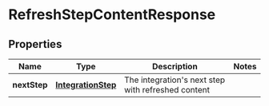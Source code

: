 

# RefreshStepContentResponse


## Properties

| Name | Type | Description | Notes |
|------------ | ------------- | ------------- | -------------|
|**nextStep** | [**IntegrationStep**](IntegrationStep.md) | The integration&#39;s next step with refreshed content |  |



